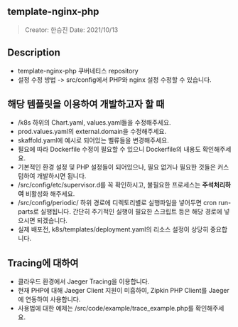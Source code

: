 ## template-nginx-php
> Creator: 한승진
> Date: 2021/10/13

## Description
* template-nginx-php 쿠버네티스 repository
* 설정 수정 방법 -> src/config에서 PHP와 nginx 설정 수정할 수 있습니다.

## 해당 템플릿을 이용하여 개발하고자 할 때
* /k8s 하위의 Chart.yaml, values.yaml들을 수정해주세요.
* prod.values.yaml의 external.domain을 수정해주세요.
* skaffold.yaml에 예시로 되어있는 벨류들을 변경해주세요.
* 필요에 따라 Dockerfile 수정이 필요할 수 있으니 Dockerfile의 내용도 확인해주세요.
* 기본적인 환경 설정 및 PHP 설정들이 되어있으나, 필요 없거나 필요한 것들은 커스텀하여 개발하시면 됩니다.
* /src/config/etc/supervisor.d를 꼭 확인하시고, 불필요한 프로세스는 **주석처리하여** 비활성화 해주세요.
* /src/config/periodic/ 하위 경로에 디렉토리별로 실행파일을 넣어두면 cron run-parts로 실행됩니다. 간단히 주기적인 실행이 필요한 스크립트 등은 해당 경로에 넣으시면 되겠습니다.
* 실제 배포전, k8s/templates/deployment.yaml의 리소스 설정이 상당히 중요합니다. 

## Tracing에 대하여
* 클라우드 환경에서 Jaeger Tracing을 이용합니다.
* 현재 PHP에 대해 Jaeger Client 지원이 미흡하여, Zipkin PHP Client를 Jaeger에 연동하여 사용합니다.
* 사용법에 대한 예제는 /src/code/example/trace_example.php를 확인해주세요.